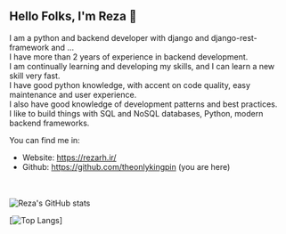 
## Hello Folks, I'm Reza 👋


I am a python and backend developer with django and django-rest-framework and ...\
I have more than 2 years of experience in backend development.\
I am continually learning and developing my skills, and I can learn a new skill very fast.\
I have good python knowledge, with accent on code quality, easy maintenance and user experience.\
I also have good knowledge of development patterns and best practices.\
I like to build things with SQL and NoSQL databases, Python, modern backend frameworks.

You can find me in:

- Website: https://rezarh.ir/
- Github: https://github.com/theonlykingpin (you are here)

\
\
![Reza's GitHub stats](https://github-readme-stats.vercel.app/api?username=theonlykingpin&show_icons=true)

[![Top Langs](https://github-readme-stats.vercel.app/api/top-langs/?username=theonlykingpin)]

